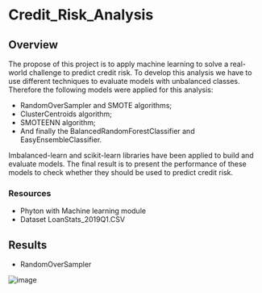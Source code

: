 # Credit_Risk_Analysis

## Overview

The propose of this project is to apply machine learning to solve a real-world challenge to predict credit risk.
To develop this analysis we have to use different techniques to evaluate models with unbalanced classes. Therefore the following models were applied for this analysis:

 - RandomOverSampler and SMOTE algorithms; 
 - ClusterCentroids algorithm;
 - SMOTEENN algorithm; 
 - And finally the BalancedRandomForestClassifier and EasyEnsembleClassifier.
 
Imbalanced-learn and scikit-learn libraries have been applied to build and evaluate models. The final result is to present the performance of these models to check whether they should be used to predict credit risk.

### Resources
- Phyton with Machine learning module
- Dataset LoanStats_2019Q1.CSV

## Results

- RandomOverSampler

![image](https://user-images.githubusercontent.com/76540704/116019863-2d53fb00-a613-11eb-960a-d83e1662b708.png)
